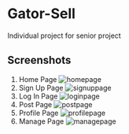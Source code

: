 # Gator-Sell
Individual project for senior project

## Screenshots
1. Home Page
![homepage](https://user-images.githubusercontent.com/16158725/40150032-4e5d301e-5945-11e8-83ea-7ebf06d94ee2.png)
2. Sign Up Page
![signuppage](https://user-images.githubusercontent.com/16158725/40150036-4ea0013c-5945-11e8-9acb-5c0d14af52d3.png)
3. Log In Page
![loginpage](https://user-images.githubusercontent.com/16158725/40150100-b0e7c6f4-5945-11e8-822b-4e9cb6bac60e.png)
4. Post Page
![postpage](https://user-images.githubusercontent.com/16158725/40150034-4e80f008-5945-11e8-90cb-583f681ad960.png)
5. Profile Page
![profilepage](https://user-images.githubusercontent.com/16158725/40150035-4e8ee294-5945-11e8-8073-61df14123248.png)
6. Manage Page
![managepage](https://user-images.githubusercontent.com/16158725/40150033-4e72ddec-5945-11e8-9783-f52638694ef0.png)

